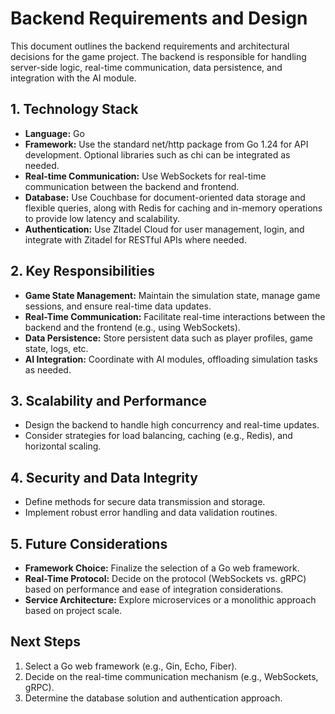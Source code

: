 # Backend Requirements and Design

This document outlines the backend requirements and architectural decisions for the game project. The backend is responsible for handling server-side logic, real-time communication, data persistence, and integration with the AI module.

## 1. Technology Stack

- **Language:** Go
- **Framework:** Use the standard net/http package from Go 1.24 for API development. Optional libraries such as chi can be integrated as needed.
- **Real-time Communication:** Use WebSockets for real-time communication between the backend and frontend.
- **Database:** Use Couchbase for document-oriented data storage and flexible queries, along with Redis for caching and in-memory operations to provide low latency and scalability.
- **Authentication:** Use ZItadel Cloud for user management, login, and integrate with Zitadel for RESTful APIs where needed.

## 2. Key Responsibilities

- **Game State Management:** Maintain the simulation state, manage game sessions, and ensure real-time data updates.
- **Real-Time Communication:** Facilitate real-time interactions between the backend and the frontend (e.g., using WebSockets).
- **Data Persistence:** Store persistent data such as player profiles, game state, logs, etc.
- **AI Integration:** Coordinate with AI modules, offloading simulation tasks as needed.

## 3. Scalability and Performance

- Design the backend to handle high concurrency and real-time updates.
- Consider strategies for load balancing, caching (e.g., Redis), and horizontal scaling.

## 4. Security and Data Integrity

- Define methods for secure data transmission and storage.
- Implement robust error handling and data validation routines.

## 5. Future Considerations

- **Framework Choice:** Finalize the selection of a Go web framework.
- **Real-Time Protocol:** Decide on the protocol (WebSockets vs. gRPC) based on performance and ease of integration considerations.
- **Service Architecture:** Explore microservices or a monolithic approach based on project scale.

## Next Steps

1. Select a Go web framework (e.g., Gin, Echo, Fiber).
2. Decide on the real-time communication mechanism (e.g., WebSockets, gRPC).
3. Determine the database solution and authentication approach.
